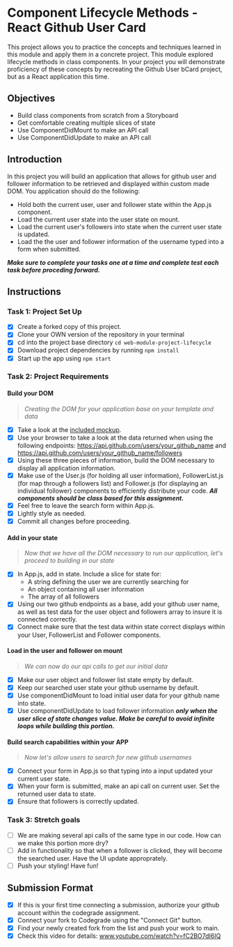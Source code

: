 # Component Lifecycle Methods - React Github User Card

This project allows you to practice the concepts and techniques learned in this module and apply them in a concrete project. This module explored lifecycle methods in class components. In your project you will demonstrate proficiency of these concepts by recreating the Github User bCard project, but as a React application this time.


## Objectives
- Build class components from scratch from a Storyboard
- Get comfortable creating multiple slices of state
- Use ComponentDidMount to make an API call
- Use ComponentDidUpdate to make an API call

## Introduction
In this project you will build an application that allows for github user and follower information to be retrieved and displayed within custom made DOM. You application should do the following:
- Hold both the current user, user and follower state within the App.js component.
- Load the current user state into the user state on mount.
- Load the current user's followers into state when the current user state is updated.
- Load the the user and follower information of the username typed into a form when submitted.

<!-- ![Project Example](project-goals.gif) -->

***Make sure to complete your tasks one at a time and complete test each task before proceding forward.***

## Instructions
### Task 1: Project Set Up
* [x] Create a forked copy of this project.
* [x] Clone your OWN version of the repository in your terminal
* [x] cd into the project base directory `cd web-module-project-lifecycle`
* [x] Download project dependencies by running `npm install`
* [x] Start up the app using `npm start`

### Task 2: Project Requirements
#### Build your DOM
> *Creating the DOM for your application base on your template and data*
* [x] Take a look at the [included mockup](./card_mockup.png).
* [x] Use your browser to take a look at the data returned when using the following endpoints: https://api.github.com/users/your_github_name and https://api.github.com/users/your_github_name/followers
* [x] Using these three pieces of information, build the DOM necessary to display all application information.
* [x] Make use of the User.js (for holding all user information), FollowerList.js (for map through a followers list) and Follower.js (for displaying an individual follower) components to efficiently distribute your code. ***All components should be class based for this assignment.***
* [x] Feel free to leave the search form within App.js.
* [x] Lightly style as needed.
* [x] Commit all changes before proceeding.

#### Add in your state
> *Now that we have all the DOM necessary to run our application, let's proceed to building in our state*
* [x] In App.js, add in state. Include a slice for state for:
    - A string defining the user we are currently searching for
    - An object containing all user information
    - The array of all followers
* [x] Using our two github endpoints as a base, add your github user name, as well as test data for the user object and followers array to insure it is connected correctly.
* [x] Connect make sure that the test data within state correct displays within your User, FollowerList and Follower components.

#### Load in the user and follower on mount
> *We can now do our api calls to get our initial data*
* [x] Make our user object and follower list state empty by default.
* [x] Keep our searched user state your github username by default.
* [x] Use componentDidMount to load initial user data for your github name into state.
* [x] Use componentDidUpdate to load follower information ***only when the user slice of state changes value. Make be careful to avoid infinite loops while building this portion.***

#### Build search capabilities within your APP
> *Now let's allow users to search for new github usernames*
* [x] Connect your form in App.js so that typing into a input updated your current user state.
* [x] When your form is submitted, make an api call on current user. Set the returned user data to state.
* [x] Ensure that followers is correctly updated.

### Task 3: Stretch goals
- [ ] We are making several api calls of the same type in our code. How can we make this portion more dry?
- [ ] Add in functionality so that when a follower is clicked, they will become the searched user. Have the UI update approprately.
- [ ] Push your styling! Have fun!

## Submission Format
- [x] If this is your first time connecting a submission, authorize your github account within the codegrade assignment.
- [x] Connect your fork to Codegrade using the "Connect Git" button.
- [x] Find your newly created fork from the list and push your work to main.
- [x] Check this video for details: www.youtube.com/watch?v=fC2BO7dI6IQ
